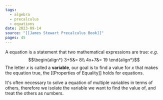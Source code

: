 ```yaml
---
tags:
  - algebra
  - precalculus
  - equations
date: 2023-09-14
source: "[[James Stewart Precalculus Book]]"
pages: 45
---
```

A equation is a statement that two mathematical expressions are true:
$e.g.$
$$\begin{align*}
3+5&= 8\\
4x+7&= 19
\end{align*}$$
The letter $x$ is called a **variable**, our goal is to find a value for $x$ that makes the equation true, the [[Properties of Equality]] holds for equations.

It's often necessary to solve a equation of multiple variables in terms of others, therefore we isolate the variable we want to find the value of, and treat the others as numbers.
